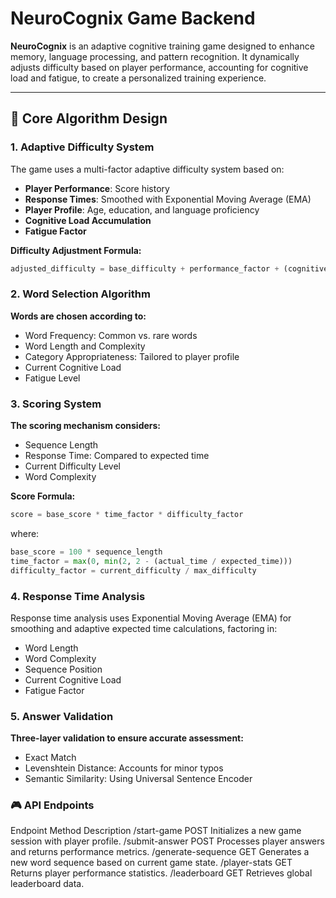 # NeuroCognix Game Backend

**NeuroCognix** is an adaptive cognitive training game designed to enhance memory, language processing, and pattern recognition. It dynamically adjusts difficulty based on player performance, accounting for cognitive load and fatigue, to create a personalized training experience.

---

## 🧠 Core Algorithm Design

### 1. Adaptive Difficulty System

The game uses a multi-factor adaptive difficulty system based on:

- **Player Performance**: Score history
- **Response Times**: Smoothed with Exponential Moving Average (EMA)
- **Player Profile**: Age, education, and language proficiency
- **Cognitive Load Accumulation**
- **Fatigue Factor**

**Difficulty Adjustment Formula:**

```python
adjusted_difficulty = base_difficulty + performance_factor + (cognitive_load * 0.1) - (fatigue_factor * 0.05)
```

### 2. Word Selection Algorithm

**Words are chosen according to:**

- Word Frequency: Common vs. rare words
- Word Length and Complexity
- Category Appropriateness: Tailored to player profile
- Current Cognitive Load
- Fatigue Level

### 3. Scoring System

**The scoring mechanism considers:**

- Sequence Length
- Response Time: Compared to expected time
- Current Difficulty Level
- Word Complexity

**Score Formula:**

```python
score = base_score * time_factor * difficulty_factor
```

where:

```python
base_score = 100 * sequence_length
time_factor = max(0, min(2, 2 - (actual_time / expected_time)))
difficulty_factor = current_difficulty / max_difficulty
```

### 4. Response Time Analysis

Response time analysis uses Exponential Moving Average (EMA) for smoothing and adaptive expected time calculations, factoring in:

- Word Length
- Word Complexity
- Sequence Position
- Current Cognitive Load
- Fatigue Factor

### 5. Answer Validation

**Three-layer validation to ensure accurate assessment:**

- Exact Match
- Levenshtein Distance: Accounts for minor typos
- Semantic Similarity: Using Universal Sentence Encoder

### 🎮 API Endpoints

Endpoint Method Description
/start-game POST Initializes a new game session with player profile.
/submit-answer POST Processes player answers and returns performance metrics.
/generate-sequence GET Generates a new word sequence based on current game state.
/player-stats GET Returns player performance statistics.
/leaderboard GET Retrieves global leaderboard data.
